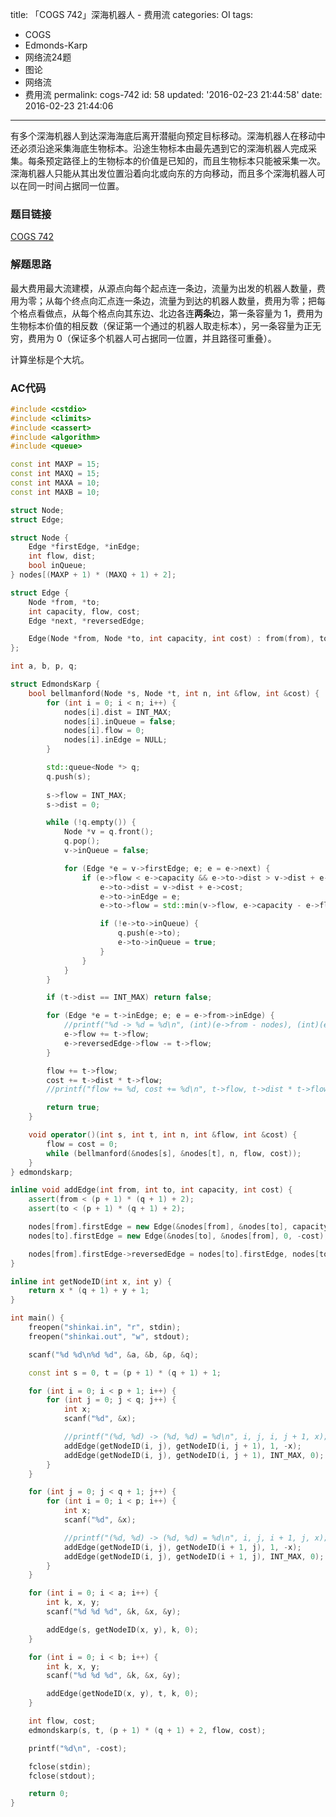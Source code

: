 title: 「COGS 742」深海机器人 - 费用流
categories: OI
tags: 
  - COGS
  - Edmonds-Karp
  - 网络流24题
  - 图论
  - 网络流
  - 费用流
permalink: cogs-742
id: 58
updated: '2016-02-23 21:44:58'
date: 2016-02-23 21:44:06
---

有多个深海机器人到达深海海底后离开潜艇向预定目标移动。深海机器人在移动中还必须沿途采集海底生物标本。沿途生物标本由最先遇到它的深海机器人完成采集。每条预定路径上的生物标本的价值是已知的，而且生物标本只能被采集一次。深海机器人只能从其出发位置沿着向北或向东的方向移动，而且多个深海机器人可以在同一时间占据同一位置。

<!-- more -->

### 题目链接
[COGS 742](http://cogs.top/cogs/problem/problem.php?pid=742)

### 解题思路
最大费用最大流建模，从源点向每个起点连一条边，流量为出发的机器人数量，费用为零；从每个终点向汇点连一条边，流量为到达的机器人数量，费用为零；把每个格点看做点，从每个格点向其东边、北边各连**两条**边，第一条容量为 1，费用为生物标本价值的相反数（保证第一个通过的机器人取走标本），另一条容量为正无穷，费用为 0（保证多个机器人可占据同一位置，并且路径可重叠）。

计算坐标是个大坑。

### AC代码
```c++
#include <cstdio>
#include <climits>
#include <cassert>
#include <algorithm>
#include <queue>

const int MAXP = 15;
const int MAXQ = 15;
const int MAXA = 10;
const int MAXB = 10;

struct Node;
struct Edge;

struct Node {
	Edge *firstEdge, *inEdge;
	int flow, dist;
	bool inQueue;
} nodes[(MAXP + 1) * (MAXQ + 1) + 2];

struct Edge {
	Node *from, *to;
	int capacity, flow, cost;
	Edge *next, *reversedEdge;

	Edge(Node *from, Node *to, int capacity, int cost) : from(from), to(to), capacity(capacity), flow(0), cost(cost), next(from->firstEdge) {}
};

int a, b, p, q;

struct EdmondsKarp {
	bool bellmanford(Node *s, Node *t, int n, int &flow, int &cost) {
		for (int i = 0; i < n; i++) {
			nodes[i].dist = INT_MAX;
			nodes[i].inQueue = false;
			nodes[i].flow = 0;
			nodes[i].inEdge = NULL;
		}

		std::queue<Node *> q;
		q.push(s);
		
		s->flow = INT_MAX;
		s->dist = 0;

		while (!q.empty()) {
			Node *v = q.front();
			q.pop();
			v->inQueue = false;

			for (Edge *e = v->firstEdge; e; e = e->next) {
				if (e->flow < e->capacity && e->to->dist > v->dist + e->cost) {
					e->to->dist = v->dist + e->cost;
					e->to->inEdge = e;
					e->to->flow = std::min(v->flow, e->capacity - e->flow);

					if (!e->to->inQueue) {
						q.push(e->to);
						e->to->inQueue = true;
					}
				}
			}
		}

		if (t->dist == INT_MAX) return false;

		for (Edge *e = t->inEdge; e; e = e->from->inEdge) {
			//printf("%d -> %d = %d\n", (int)(e->from - nodes), (int)(e->to - nodes), t->flow);
			e->flow += t->flow;
			e->reversedEdge->flow -= t->flow;
		}

		flow += t->flow;
		cost += t->dist * t->flow;
		//printf("flow += %d, cost += %d\n", t->flow, t->dist * t->flow);

		return true;
	}

	void operator()(int s, int t, int n, int &flow, int &cost) {
		flow = cost = 0;
		while (bellmanford(&nodes[s], &nodes[t], n, flow, cost));
	}
} edmondskarp;

inline void addEdge(int from, int to, int capacity, int cost) {
	assert(from < (p + 1) * (q + 1) + 2);
	assert(to < (p + 1) * (q + 1) + 2);

	nodes[from].firstEdge = new Edge(&nodes[from], &nodes[to], capacity, cost);
	nodes[to].firstEdge = new Edge(&nodes[to], &nodes[from], 0, -cost);

	nodes[from].firstEdge->reversedEdge = nodes[to].firstEdge, nodes[to].firstEdge->reversedEdge = nodes[from].firstEdge;
}

inline int getNodeID(int x, int y) {
	return x * (q + 1) + y + 1;
}

int main() {
	freopen("shinkai.in", "r", stdin);
	freopen("shinkai.out", "w", stdout);

	scanf("%d %d\n%d %d", &a, &b, &p, &q);

	const int s = 0, t = (p + 1) * (q + 1) + 1;

	for (int i = 0; i < p + 1; i++) {
		for (int j = 0; j < q; j++) {
			int x;
			scanf("%d", &x);

			//printf("(%d, %d) -> (%d, %d) = %d\n", i, j, i, j + 1, x);
			addEdge(getNodeID(i, j), getNodeID(i, j + 1), 1, -x);
			addEdge(getNodeID(i, j), getNodeID(i, j + 1), INT_MAX, 0);
		}
	}

	for (int j = 0; j < q + 1; j++) {
		for (int i = 0; i < p; i++) {
			int x;
			scanf("%d", &x);

			//printf("(%d, %d) -> (%d, %d) = %d\n", i, j, i + 1, j, x);
			addEdge(getNodeID(i, j), getNodeID(i + 1, j), 1, -x);
			addEdge(getNodeID(i, j), getNodeID(i + 1, j), INT_MAX, 0);
		}
	}

	for (int i = 0; i < a; i++) {
		int k, x, y;
		scanf("%d %d %d", &k, &x, &y);

		addEdge(s, getNodeID(x, y), k, 0);
	}

	for (int i = 0; i < b; i++) {
		int k, x, y;
		scanf("%d %d %d", &k, &x, &y);

		addEdge(getNodeID(x, y), t, k, 0);
	}

	int flow, cost;
	edmondskarp(s, t, (p + 1) * (q + 1) + 2, flow, cost);

	printf("%d\n", -cost);

	fclose(stdin);
	fclose(stdout);

	return 0;
}
```
